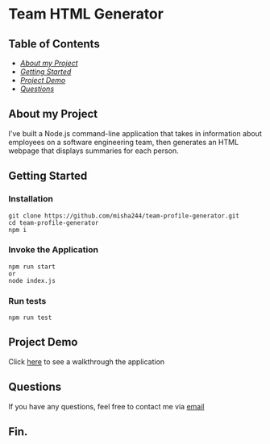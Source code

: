 # Team HTML Generator

## Table of Contents

- [_About my Project_](#about-my-project)
- [_Getting Started_](#getting-started)
- [_Project Demo_](#project-demo)
- [_Questions_](#questions)

## About my Project

I've built a Node.js command-line application that takes in information about employees on a software engineering team, then generates an HTML webpage that displays summaries for each person.

## Getting Started

### Installation

```
git clone https://github.com/misha244/team-profile-generator.git
cd team-profile-generator
npm i
```

### Invoke the Application

```
npm run start
or
node index.js
```

### Run tests

```
npm run test
```

## Project Demo

Click [here](https://drive.google.com/file/d/1FZuLKId2SI9sODNrW9kGDkMkyMXdOKAG/view) to see a walkthrough the application

## Questions

If you have any questions, feel free to contact me via [email](mailto:mshtebunaeva@gmail.com)

## Fin.
